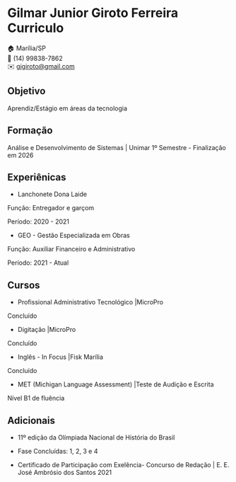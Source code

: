 # Gilmar Junior Giroto Ferreira Curriculo

:house: Marília/SP <br>
:iphone: (14) 99838-7862 <br>
:envelope: gjgiroto@gmail.com

## Objetivo
Aprendiz/Estágio em áreas da tecnologia  

## Formação 
Análise e Desenvolvimento de Sistemas | Unimar
1º Semestre - Finalização em 2026

## Experiênicas
* Lanchonete Dona Laide

Função: Entregador e garçom

Período: 2020 - 2021

* GEO - Gestão Especializada em Obras 

Função: Auxiliar Financeiro e Administrativo 

Período: 2021 - Atual

## Cursos
* Profissional Administrativo Tecnológico |MicroPro

Concluído

* Digitação |MicroPro

Concluído 

* Inglês - In Focus |Fisk Marília

Concluído

* MET (Michigan Language Assessment) |Teste de Audição e Escrita 

Nível B1 de fluência

## Adicionais
* 11º edição da Olímpiada Nacional de História do Brasil
- Fase Concluídas: 1, 2, 3 e 4

* Certificado de Participação com Exelência- Concurso de Redação | E. E. José Ambrósio dos Santos 2021









